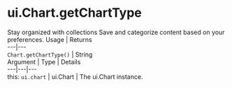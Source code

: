  
#  ui.Chart.getChartType
Stay organized with collections  Save and categorize content based on your preferences. 
Usage | Returns  
---|---  
`Chart.getChartType()` | String  
Argument | Type | Details  
---|---|---  
this: `ui.chart` | ui.Chart | The ui.Chart instance.  

